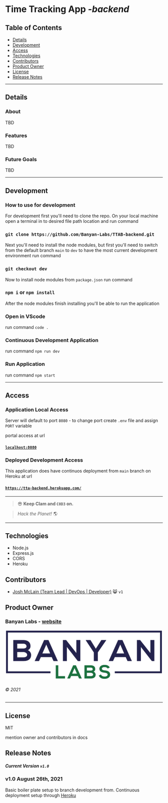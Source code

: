 # Time Tracking App *-backend*

## Table of Contents
- [Details](#Details)
- [Development](#Development)
- [Access](#Access)
- [Technologies](#Technologies)
- [Contributors](#Contributors)
- [Product Owner](#Product%20Owner)
- [License](#License)
- [Release Notes](#Release%20Notes)

---
## Details

### About

TBD

### Features

TBD

### Future Goals

TBD

---
## Development

### How to use for development

For development first you'll need to clone the repo. On your local machine open a terminal in to desired file path location and run command

### `git clone https://github.com/Banyan-Labs/TTAB-backend.git`

Next you'll need to install the node modules, but first you'll need to switch from the default branch `main` to `dev` to have the most current development environment run command

### `git checkout dev`

Now to install node modules from `package.json` run command

### `npm i` or `npm install`

After the node modules finish installing you'll be able to run the application

### Open in VScode

run command `code .`

### Continuous Development Application

run command `npm run dev`

### Run Application

run command `npm start`

---
## Access

### Application Local Access

Server will default to port `8080` - to change port create `.env` file and assign `PORT` variable

portal access at url

#### [`localhost:8080`](http://127.0.0.1:8080/)

### Deployed Development Access

This application does have continuos deployment from `main` branch on Heroku at url

#### [`https://tta-backend.herokuapp.com/`](https://tta-backend.herokuapp.com/)

---

> :sunglasses: **Keep Clam and `C0D3` on.** 

> _Hack the Planet!_ :earth_americas:

---

## Technologies

- Node.js
- Express.js
- CORS
- Heroku

## Contributors

- [Josh McLain (Team Lead | DevOps | Developer)](https://jmclain-banyan.github.io/) :smile_cat: `v1`

## Product Owner

### Banyan Labs - [website](https://banyanlabs.io/)
![Banyan Labs Logo](Logo-ba022e637f1be3fe28d39b0560ae901b.png)
###### &copy; 2021
---

## License

MIT

mention owner and contributors in docs 

## Release Notes

##### Current Version `v1.0`

### v1.0 August 26th, 2021

Basic boiler plate setup to branch development from. Continuous deployment setup through [Heroku](https://tta-backend.herokuapp.com/)